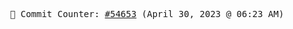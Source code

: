 <p align="center">
    <samp>
        📮 Commit Counter: <a href="https://github.com/Javascript-void0/Javascript-void0/commits/main">#54653</a> (April 30, 2023 @ 06:23 AM)
    </samp>
</p>